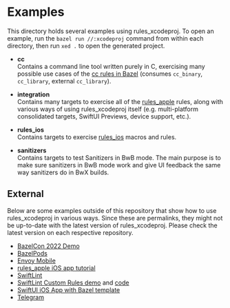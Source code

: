 # Examples

This directory holds several examples using rules_xcodeproj. To open an example, run the `bazel run //:xcodeproj` command from within each directory, then run `xed .` to open the generated project.

* **cc**
    <br> Contains a command line tool written purely in C, exercising many possible use cases of the [cc rules in Bazel](https://bazel.build/reference/be/c-cpp) (consumes `cc_binary`, `cc_library`, external `cc_library`).

* **integration**
    <br> Contains many targets to exercise all of the [rules_apple](https://github.com/bazelbuild/rules_apple/tree/master/doc) rules, along with various ways of using rules_xcodeproj itself (e.g. multi-platform consolidated targets, SwiftUI Previews, device support, etc.).

* **rules_ios**
    <br> Contains targets to exercise [rules_ios](https://github.com/bazel-ios/rules_ios) macros and rules.

* **sanitizers**
    <br> Contains targets to test Sanitizers in BwB mode. The main purpose is to make sure sanitizers in BwB mode work and give UI feedback the same way sanitizers do in BwX builds.

## External

Below are some examples outside of this repository that show how to use
rules_xcodeproj in various ways. Since these are permalinks, they might not be
up-to-date with the latest version of rules_xcodeproj. Please check the
latest version on each respective repository.

- [BazelCon 2022 Demo](https://github.com/brentleyjones/rules_xcodeproj-demo)
- [BazelPods](https://github.com/sergeykhliustin/BazelPods/blob/f77e705c46ae73453e8df65c0ad54f67a4ac3f96/xcodeproj/BUILD)
- [Envoy Mobile](https://github.com/envoyproxy/envoy/blob/f6cb005211c389df0dc17d71b6819912e083b5cd/mobile/BUILD#L103-L173)
- [rules_apple iOS app tutorial](https://github.com/bazelbuild/rules_apple/blob/master/doc/tutorials/ios-app.md)
- [SwiftLint](https://github.com/realm/SwiftLint/blob/325d0ee1e44a87fc82afeb874b83ceb82f6728cf/BUILD#L113-L142)
- [SwiftLint Custom Rules demo](https://vimeo.com/820572803) and [code](https://github.com/jpsim/swiftlint-bazel-example)
- [SwiftUI iOS App with Bazel template](https://github.com/mattrobmattrob/bazel-ios-swiftui-template/blob/666640b796f347b62b8e5878e00c2d2f44c247cc/BUILD.bazel#L9-L18)
- [Telegram](https://github.com/TelegramMessenger/Telegram-iOS/blob/09a60ba5dfac95f19b443685c56d7ac371cb1d2f/Telegram/BUILD#L2000-L2022)
